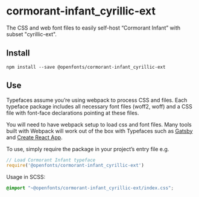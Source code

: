 
# cormorant-infant_cyrillic-ext

The CSS and web font files to easily self-host “Cormorant Infant” with subset "cyrillic-ext".

## Install

`npm install --save @openfonts/cormorant-infant_cyrillic-ext`

## Use

Typefaces assume you’re using webpack to process CSS and files. Each typeface
package includes all necessary font files (woff2, woff) and a CSS file with
font-face declarations pointing at these files.

You will need to have webpack setup to load css and font files. Many tools built
with Webpack will work out of the box with Typefaces such as [Gatsby](https://github.com/gatsbyjs/gatsby)
and [Create React App](https://github.com/facebookincubator/create-react-app).

To use, simply require the package in your project’s entry file e.g.

```javascript
// Load Cormorant Infant typeface
require('@openfonts/cormorant-infant_cyrillic-ext')
```

Usage in SCSS:
```scss
@import "~@openfonts/cormorant-infant_cyrillic-ext/index.css";
```
